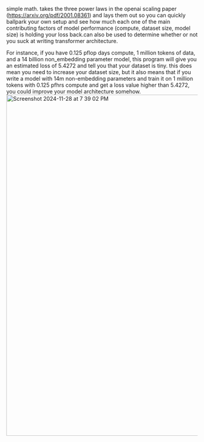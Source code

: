 simple math. takes the three power laws in the openai scaling paper (https://arxiv.org/pdf/2001.08361) and lays them out so you can quickly ballpark your own setup and see how 
much each one of the main contributing factors of model performance (compute, dataset size, model size) is holding your loss back.can also be used to determine whether or not 
you suck at writing transformer architecture.

For instance, if you have 0.125 pflop days compute, 1 million tokens of data, and a 14 billion non_embedding parameter model, this program will give you an estimated loss of
5.4272 and tell you that your dataset is tiny. this does mean you need to increase your dataset size, but it also means that if you write a model with 14m non-embedding
parameters and train it on 1 million tokens with 0.125 pfhrs compute and get a loss value higher than 5.4272, you could improve your model architecture somehow.
<img width="899" alt="Screenshot 2024-11-28 at 7 39 02 PM" src="https://github.com/user-attachments/assets/4dc8df97-7a14-4f1a-bc35-58cc89064dfd">
